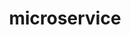 ---
extends: _layouts.tag
title: microservice
description: A collection of Articles that are Micro Services.
---